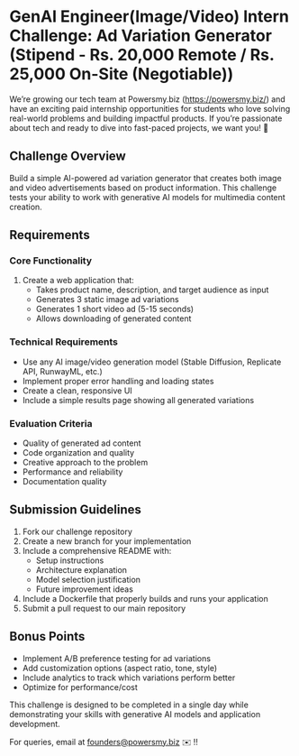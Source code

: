 # GenAI Engineer(Image/Video) Intern Challenge: Ad Variation Generator (Stipend - Rs. 20,000 Remote / Rs. 25,000 On-Site (Negotiable))
We’re growing our tech team at Powersmy.biz (https://powersmy.biz/) and have an exciting paid internship opportunities for students who love solving real-world problems and building impactful products. If you’re passionate about tech and ready to dive into fast-paced projects, we want you! 🙌

## Challenge Overview
Build a simple AI-powered ad variation generator that creates both image and video advertisements based on product information. This challenge tests your ability to work with generative AI models for multimedia content creation.

## Requirements

### Core Functionality
1. Create a web application that:
   - Takes product name, description, and target audience as input
   - Generates 3 static image ad variations
   - Generates 1 short video ad (5-15 seconds)
   - Allows downloading of generated content

### Technical Requirements
- Use any AI image/video generation model (Stable Diffusion, Replicate API, RunwayML, etc.)
- Implement proper error handling and loading states
- Create a clean, responsive UI
- Include a simple results page showing all generated variations

### Evaluation Criteria
- Quality of generated ad content
- Code organization and quality
- Creative approach to the problem
- Performance and reliability
- Documentation quality

## Submission Guidelines
1. Fork our challenge repository
2. Create a new branch for your implementation
3. Include a comprehensive README with:
   - Setup instructions
   - Architecture explanation
   - Model selection justification
   - Future improvement ideas
4. Include a Dockerfile that properly builds and runs your application
5. Submit a pull request to our main repository

## Bonus Points
- Implement A/B preference testing for ad variations
- Add customization options (aspect ratio, tone, style)
- Include analytics to track which variations perform better
- Optimize for performance/cost

This challenge is designed to be completed in a single day while demonstrating your skills with generative AI models and application development.

For queries, email at founders@powersmy.biz ✉️ !!
